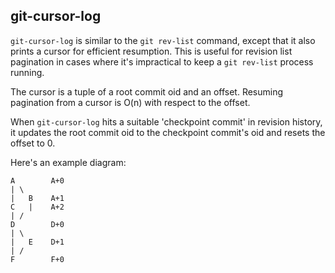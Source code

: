 ## git-cursor-log

`git-cursor-log` is similar to the `git rev-list` command, except that it also prints a cursor for efficient resumption. This is useful for revision list pagination in cases where it's impractical to keep a `git rev-list` process running.

The cursor is a tuple of a root commit oid and an offset. Resuming pagination from a cursor is O(n) with respect to the offset.

When `git-cursor-log` hits a suitable 'checkpoint commit' in revision history, it updates the root commit oid to the checkpoint commit's oid and resets the offset to 0.

Here's an example diagram:

```
A        A+0
| \
|   B    A+1
C   |    A+2
| /
D        D+0
| \
|   E    D+1
| /
F        F+0
```
